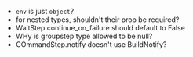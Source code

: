 - `env` is just `object`?
- for nested types, shouldn't their prop be required?
- WaitStep.continue_on_failure should default to False
- WHy is groupstep type allowed to be null?
- COmmandStep.notify doesn't use BuildNotify?

